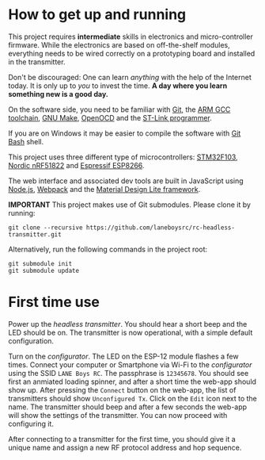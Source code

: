 # How to get up and running

This project requires **intermediate** skills in electronics and micro-controller firmware. While the electronics are based on off-the-shelf modules, everything needs to be wired correctly on a prototyping board and installed in the transmitter.

Don't be discouraged: One can learn *anything* with the help of the Internet today. It is only up to *you* to invest the time. **A day where you learn something new is a good day.**

On the software side, you need to be familiar with [Git](https://git-scm.com/), the [ARM GCC toolchain](https://launchpad.net/gcc-arm-embedded), [GNU Make](https://www.gnu.org/software/make/), [OpenOCD](http://openocd.org/) and the [ST-Link programmer](http://www.st.com/content/st_com/en/products/development-tools/hardware-development-tools/development-tool-hardware-for-mcus/debug-hardware-for-mcus/debug-hardware-for-stm32-mcus/st-link-v2.html).

If you are on Windows it may be easier to compile the software with [Git Bash](https://git-for-windows.github.io/) shell.

This project uses three different type of microcontrollers: [STM32F103](http://www.st.com/content/st_com/en/products/microcontrollers/stm32-32-bit-arm-cortex-mcus/stm32f1-series/stm32f103.html?querycriteria=productId=LN1565), [Nordic nRF51822](https://www.nordicsemi.com/eng/Products/Bluetooth-low-energy/nRF51822) and [Espressif ESP8266](http://www.espressif.com/en/products/hardware/esp8266ex/overview).

The web interface and associated dev tools are built in JavaScript using [Node.js](https://nodejs.org/), [Webpack](http://webpack.github.io/) and the [Material Design Lite framework](https://getmdl.io/).

**IMPORTANT**
This project makes use of Git submodules. Please clone it by running:

    git clone --recursive https://github.com/laneboysrc/rc-headless-transmitter.git

Alternatively, run the following commands in the project root:

    git submodule init
    git submodule update


# First time use

Power up the *headless transmitter*. You should hear a short beep and the LED should be on. The transmitter is now operational, with a simple default configuration.

Turn on the *configurator*. The LED on the ESP-12 module flashes a few times. Connect your computer or Smartphone via Wi-Fi to the *configurator* using the SSID `LANE Boys RC`. The passphrase is `12345678`. You should see first an anmiated loading spinner, and after a short time the web-app should show up.
After pressing the `Connect` button on the web-app, the list of transmitters should show `Unconfigured Tx`. Click on the `Edit` icon next to the name. The transmitter should beep and after a few seconds the web-app will show the settings of the transmitter. You can now proceed with configuring it.

After connecting to a transmitter for the first time, you should give it a unique name and assign a new RF protocol address and hop sequence.

